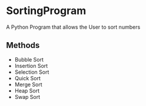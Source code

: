 # SortingProgram
 A Python Program that allows the User to sort numbers

## Methods
- Bubble Sort
- Insertion Sort
- Selection Sort
- Quick Sort
- Merge Sort
- Heap Sort
- Swap Sort